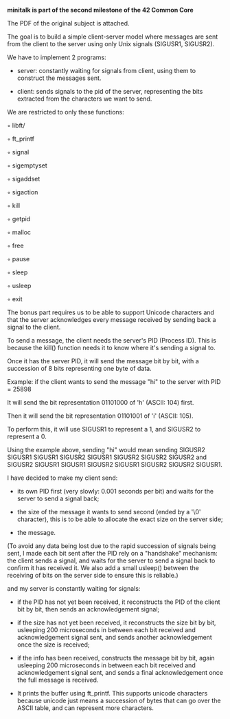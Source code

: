 **minitalk is part of the second milestone of the 42 Common Core**

The PDF of the original subject is attached.

The goal is to build a simple client-server model where messages are sent from the client to the server using only Unix signals (SIGUSR1, SIGUSR2).

We have to implement 2 programs:

- server: constantly waiting for signals from client, using them to construct the messages sent.

- client: sends signals to the pid of the server, representing the bits extracted from the characters we want to send.


We are restricted to only these functions:

◦ libft/

◦ ft_printf

◦ signal

◦ sigemptyset

◦ sigaddset

◦ sigaction

◦ kill

◦ getpid

◦ malloc

◦ free

◦ pause

◦ sleep

◦ usleep

◦ exit

The bonus part requires us to be able to support Unicode characters and that the server acknowledges every message received by sending back a signal to the client.


To send a message, the client needs the server's PID (Process ID). This is because the kill() function needs it to know where it's sending a signal to.

Once it has the server PID, it will send the message bit by bit, with a succession of 8 bits representing one byte of data.

Example: if the client wants to send the message "hi" to the server with PID = 25898

It will send the bit representation 01101000 of 'h' (ASCII: 104) first.

Then it will send the bit representation 01101001 of 'i' (ASCII: 105).


To perform this, it will use SIGUSR1 to represent a 1, and SIGUSR2 to represent a 0.

Using the example above, sending "hi" would mean sending SIGUSR2 SIGUSR1 SIGUSR1 SIGUSR2 SIGUSR1 SIGUSR2 SIGUSR2 SIGUSR2 and SIGUSR2 SIGUSR1 SIGUSR1 SIGUSR2 SIGUSR1 SIGUSR2 SIGUSR2 SIGUSR1.


I have decided to make my client send:

- its own PID first (very slowly: 0.001 seconds per bit) and waits for the server to send a signal back;
  
- the size of the message it wants to send second (ended by a '\0' character), this is to be able to allocate the exact size on the server side;

- the message.

(To avoid any data being lost due to the rapid succession of signals being sent, I made each bit sent after the PID rely on a "handshake" mechanism: the client sends a signal, and waits for the server to send a signal back to confirm it has received it. We also add a small usleep() between the receiving of bits on the server side to ensure this is reliable.)

and my server is constantly waiting for signals:

- if the PID has not yet been received, it reconstructs the PID of the client bit by bit, then sends an acknowledgement signal;

- if the size has not yet been received, it reconstructs the size bit by bit, usleeping 200 microseconds in between each bit received and acknowledgement signal sent, and sends another acknowledgement once the size is received;

- if the info has been received, constructs the message bit by bit, again usleeping 200 microseconds in between each bit received and acknowledgement signal sent, and sends a final acknowledgement once the full message is received.

- It prints the buffer using ft_printf. This supports unicode characters because unicode just means a succession of bytes that can go over the ASCII table, and can represent more characters.

